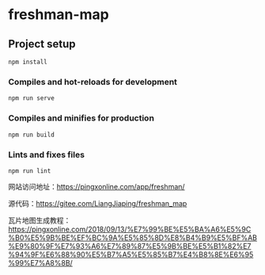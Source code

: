 # freshman-map

## Project setup
```
npm install
```

### Compiles and hot-reloads for development
```
npm run serve
```

### Compiles and minifies for production
```
npm run build
```

### Lints and fixes files
```
npm run lint
```


网站访问地址：https://pingxonline.com/app/freshman/

源代码：https://gitee.com/LiangJiaping/freshman_map

瓦片地图生成教程：https://pingxonline.com/2018/09/13/%E7%99%BE%E5%BA%A6%E5%9C%B0%E5%9B%BE%EF%BC%9A%E5%85%8D%E8%B4%B9%E5%BF%AB%E9%80%9F%E7%93%A6%E7%89%87%E5%9B%BE%E5%B1%82%E7%94%9F%E6%88%90%E5%B7%A5%E5%85%B7%E4%B8%8E%E6%95%99%E7%A8%8B/
